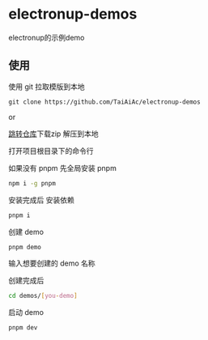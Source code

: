 # electronup-demos
electronup的示例demo

## 使用

使用 git 拉取模版到本地
```git
git clone https://github.com/TaiAiAc/electronup-demos
```

or

[跳转仓库](https://github.com/TaiAiAc/electronup-demos)下载zip
解压到本地

打开项目根目录下的命令行

如果没有 pnpm 先全局安装 pnpm
```sh
npm i -g pnpm
```

安装完成后 安装依赖
```sh
pnpm i
```

创建 demo
```sh
pnpm demo
```

输入想要创建的 demo 名称

创建完成后 
```sh
cd demos/[you-demo]
```

启动 demo
```sh
pnpm dev
```
